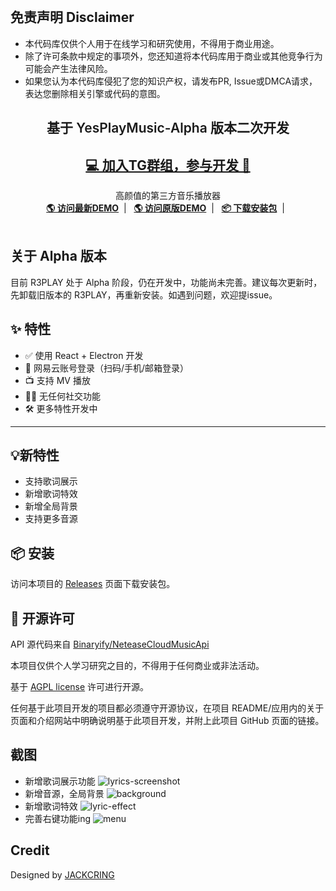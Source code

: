 <br />
<p align="center">
  <h2> 免责声明 Disclaimer </h2>
  <divider/>

  - 本代码库仅供个人用于在线学习和研究使用，不得用于商业用途。
  - 除了许可条款中规定的事项外，您还知道将本代码库用于商业或其他竞争行为可能会产生法律风险。
  - 如果您认为本代码库侵犯了您的知识产权，请发布PR, Issue或DMCA请求，表达您删除相关引擎或代码的意图。

  <h2 align="center" style="font-weight: 600">基于 YesPlayMusic-Alpha 版本二次开发</h2>
  <h2 align="center"> 
    <a  href="https://t.me/+MrhsgG741wQxNjg9">💻 加入TG群组，参与开发 👊</a>
  </h2>

  <p align="center">
    高颜值的第三方音乐播放器
    <br />
    <a href="https://music.xtify.top/" target="blank"><strong>🌎 访问最新DEMO</strong></a>&nbsp;&nbsp;|&nbsp;&nbsp;
    <a href="https://https://r3play.app/" target="blank"><strong>🌎 访问原版DEMO</strong></a>&nbsp;&nbsp;|&nbsp;&nbsp;
    <a href="https://github.com/Sherlockouo/music/releases" target="blank"><strong>📦️ 下载安装包</strong></a>&nbsp;&nbsp;|&nbsp;&nbsp;
    <br />
    <br />
  </p>
</p>

## 关于 Alpha 版本

目前 R3PLAY 处于 Alpha 阶段，仍在开发中，功能尚未完善。建议每次更新时，先卸载旧版本的 R3PLAY，再重新安装。如遇到问题，欢迎提issue。

## ✨ 特性

- ✅ 使用 React + Electron 开发
- 🔴 网易云账号登录（扫码/手机/邮箱登录）
- 📺 支持 MV 播放
- 🚫🤝 无任何社交功能
- 🛠 更多特性开发中
----   
## 💡新特性
- 支持歌词展示
- 新增歌词特效
- 新增全局背景
- 支持更多音源

## 📦️ 安装

访问本项目的 [Releases](https://github.com/qier222/YesPlayMusic/releases)
页面下载安装包。

<!-- - macOS 用户可以通过 Homebrew 来安装：`brew install --cask yesplaymusic`

- Windows 用户可以通过 Scoop 来安装：`scoop install extras/yesplaymusic` -->

## 📜 开源许可

API 源代码来自 [Binaryify/NeteaseCloudMusicApi](https://github.com/Binaryify/NeteaseCloudMusicApi)

本项目仅供个人学习研究之目的，不得用于任何商业或非法活动。

基于 [AGPL license](https://opensource.org/licenses/AGPL) 许可进行开源。

任何基于此项目开发的项目都必须遵守开源协议，在项目 README/应用内的关于页面和介绍网站中明确说明基于此项目开发，并附上此项目 GitHub 页面的链接。

## 截图
- 新增歌词展示功能
![lyrics-screenshot](https://github.com/Sherlockouo/music/assets/34598208/82123958-db58-4026-ab4d-19f7c8e26495)
- 新增音源，全局背景
![background](https://github.com/Sherlockouo/music/assets/34598208/87bbca8f-705a-4925-9ac7-7444ab11f0c0)
- 新增歌词特效
![lyric-effect](https://github.com/Sherlockouo/music/assets/34598208/cba01737-5522-4387-81c8-587c5c261ffe)
- 完善右键功能ing
![menu](https://github.com/Sherlockouo/music/assets/34598208/56543dbd-fa37-4642-8645-7bae856ee6d4)

## Credit

Designed by [JACKCRING](https://jackcring.com)

